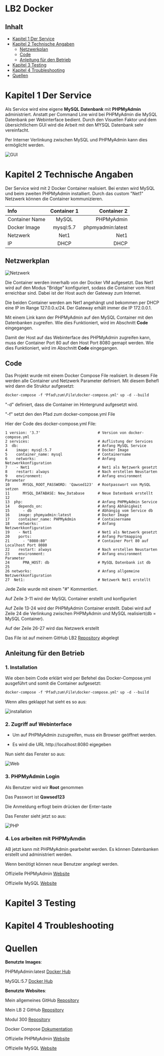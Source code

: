 # **LB2** **Docker**  <!-- omit in toc -->

## Inhalt <!-- omit in toc -->
- [Kapitel 1 Der Service](#kapitel-1-der-service)
- [Kapitel 2 Technische Angaben](#kapitel-2-technische-angaben)
  - [Netzwerkplan](#netzwerkplan)
  - [Code](#code)
  - [Anleitung für den Betrieb](#anleitung-f%C3%BCr-den-betrieb)
- [Kapitel 3 Testing](#kapitel-3-testing)
- [Kapitel 4 Troubleshooting](#kapitel-4-troubleshooting)
- [Quellen](#quellen)

# Kapitel 1 Der Service

Als Service wird eine eigene **MySQL** **Datenbank** mit **PHPMyAdmin** administriert. Anstatt per Command Line wird bei PHPMyAdmin die MySQL Datenbank per Webinterface bedient. Durch den Visuellen Faktor und dem übersichtlichem GUI wird die Arbeit mit den MYSQL Datenbank sehr vereinfacht.

Per Interner Verlinkung zwischen MySQL und PHPMyAdmin kann dies ermöglicht werden.

![GUI](Images/GUI.PNG)

# Kapitel 2 Technische Angaben

Der Service wird mit 2 Docker Container realisiert. Bei ersten wird MySQL und beim zweiten PHPMyAdmin installiert. Durch das custom "Net1" Netzwerk können die Container kommunizieren.

| **Info**       | **Container** 1 |   **Container** 2 |
| :------------- | :-------------: | ----------------: |
| Container Name |      MySQL      |        PHPMyAdmin |
| Docker Image   |    mysql:5.7    | phpmyadmin:latest |
| Netzwerk       |      Net1       |              Net1 |
| IP             |      DHCP       |              DHCP |

## Netzwerkplan

![Netzwerk](Images/netzwerk.png)

Die Container werden innerhalb von der Docker VM aufgesetzt. Das Net1 wird auf den Modus "Bridge" konfiguriert, sodass die Container vom Host erreichbar sind. Dabei ist der Host auch der Gateway zum Internet.

Die beiden Container werden am Net1 angehängt und bekommen per DHCP eine IP im Range 127.0.0.x/24. Der Gateway erhält immer die IP 172.0.0.1.

Mit einem Link kann der PHPMyAdmin auf den MySQL Container mit den Datenbanken zugreifen. Wie dies Funktioniert, wird im Abschnitt **Code** eingegangen.

Damit der Host auf das Webinterface des PHPMyAdmin zugreifen kann, muss der Container Port 80 auf den Host Port 8080 gemapt werden. Wie dies Funktioniert, wird im Abschnitt **Code** eingegangen.

## Code
Das Projekt wurde mit einem Docker Compose File realisiert. In diesem File werden alle Container und Netzwerk Parameter definiert. Mit diesem Behefl wird dann die Struktur aufgesetzt:
```Shell
docker-compose -f ʺPfad\zum\File\docker-compose.ymlʺ up -d --build
 ```
"-d" definiert, dass die Container im Hintergrund aufgesetzt wird.

"-f" setzt den den Pfad zum docker-compose.yml File

Hier der Code des docker-compose.yml File:
```Shell
1 version: '3.7'                          # Version von docker-compose.yml
2 services:                               # Auflistung der Services
3  db:                                    # Anfang MySQL Service
4    image: mysql:5.7                     # Docker Image
5    container_name: mysql                # Containername
6    networks:                            # Anfang Netzwerkkonfiguration
7    - Net1                               # Net1 als Netzwerk gesetzt
8    restart: always                      # Nach erstellen Neustarten
9    environment:                         # Anfang environment Parameter
10      MYSQL_ROOT_PASSWORD: 'Qawsed123'  # Rootpasswort von MySQL setzen
11      MYSQL_DATABASE: New_Database      # Neue Datenbank erstellt
12
13  php:                                  # Anfang PHPMyAdmin Service
14    depends_on:                         # Anfang Abhänigkeit
15      - db                              # Abhängig vom Service db
16    image: phpmyadmin:latest            # Docker Image
17    container_name: PHPMyAdmin          # Containername
18    networks:                           # Anfang Netzwerkkonfiguration
19    - Net1                              # Net1 als Netzwerk gesetzt
20    ports:                              # Anfang Portmapping
21      - "8080:80"                       # Container Port 80 auf Localhost Port 8080
22    restart: always                     # Nach erstellen Neustarten
23    environment:                        # Anfang environment Parameter
24      PMA_HOST: db                      # MySQL Datenbank ist db
25
26 networks:                              # Anfang allgemeine Netzwerkkonfiguration
27  Net1:                                 # Netzwerk Net1 erstellt
 ```
Jede Zeile wurde mit einem "#" Kommentiert.

Auf Zeile 3-11 wird der MySQL Container erstellt und konfiguriert

Auf Zeile 13-24 wird der PHPMyAdmin Container erstellt. Dabei wird auf Zeile 24 die Verlinkung zwischen PHPMyAdmin und MySQL realisiert(db = MySQL Container).

Auf der Zeile 26-27 wird das Netzwerk erstellt

Das File ist auf meinem GitHub LB2 [Repository][lb2git] abgelegt

## Anleitung für den Betrieb

### 1. Installation <!-- omit in toc -->
Wie oben beim Code erklärt wird per Befehel das Docker-Compose.yml ausgeführt und somit die Container aufgesetzt:
```Shell
docker-compose -f ʺPfad\zum\File\docker-compose.ymlʺ up -d --build
 ```
Wenn alles geklappt hat sieht es so aus:

![installation](Images/installation.PNG)

 ### 2. Zugriff auf Webinterface <!-- omit in toc -->

- Um auf PHPMyAdmin zuzugreifen, muss ein Browser geöffnet werden.

- Es wird die URL http://localhost:8080 eigegeben

Nun sieht das Fenster so aus:

![Web](Images/web.PNG)

### 3. PHPMyAdmin Login <!-- omit in toc -->
Als Benutzer wird wir **Root** genommen

Das Passwort ist **Qawsed123**

Die Anmeldung erflogt beim drücken der Enter-taste

Das Fenster sieht jetzt so aus:

![PHP](Images/GUI.PNG)

### 4. Los arbeiten mit PHPMyAmdin <!-- omit in toc -->

AB jetzt kann mit PHPMyAdmin gearbeitet werden. Es können Datenbanken erstellt und administriert werden.

Wenn benötigt können neue Benutzer angelegt werden.

Offizielle PHPMyAdmin [Website][ophp]

Offizielle MySQL [Website][osql]

# Kapitel 3 Testing

# Kapitel 4 Troubleshooting

# Quellen

**Benutzte** **Images**:

PHPMyAdmin:latest [Docker Hub][php]

MySQL:5.7 [Docker Hub][sql]

**Benutzte** **Websites**:

Mein allgemeines GitHub [Repository][mygit]

Mein LB 2 GitHub [Repository][lb2git]

Modul 300 [Repository][m300git]

Docker Compose [Dokumentation][dc]

Offizielle PHPMyAdmin [Website][ophp]

Offizielle MySQL [Website][osql]
<!-- Link Index -->

[sql]: https://hub.docker.com/_/mysql

[php]: https://hub.docker.com/r/phpmyadmin/phpmyadmin/

[mygit]: https://github.com/YanikVonderschmitt/my_M300

[lb2git]: https://github.com/YanikVonderschmitt/my_M300/tree/master/Docker/LB2

[m300git]: https://github.com/mc-b/M300

[dc]: https://docs.docker.com/compose/

[ophp]: https://www.phpmyadmin.net/

[osql]: https://www.mysql.com/de/